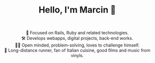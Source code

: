 <h1 align='center'> Hello, I'm Marcin 🌝</h1><br>
<p align='center'>
🧠 Focused on Rails, Ruby and related technologies.<br>
🛠 Develops webapps, digital projects, back-end works.<br>
👨‍💻 Open minded, problem-solving, loves to challenge himself.<br>
🧩 Long-distance runner, fan of Italian cuisine, good films and music from vinyls.<br>

